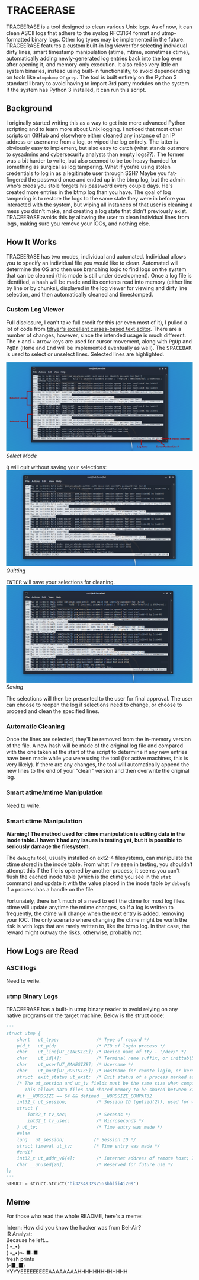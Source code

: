 # TRACEERASE
TRACEERASE is a tool designed to clean various Unix logs. As of now, it can clean ASCII logs that adhere to the syslog RFC3164 format and utmp-formatted binary logs. Other log types may be implemented in the future. TRACEERASE features a custom built-in log viewer for selecting individual dirty lines, smart timestamp manipulation (atime, mtime, sometimes ctime), automatically adding newly-generated log entries back into the log even after opening it, and memory-only execution. It also relies very little on system binaries, instead using built-in functionality, to avoid dependending on tools like `utmpdump` or `grep`. The tool is built entirely on the Python 3 standard library to avoid having to import 3rd party modules on the system. If the system has Python 3 installed, it can run this script.

## Background
I originally started writing this as a way to get into more advanced Python scripting and to learn more about Unix logging. I noticed that most other scripts on GitHub and elsewhere either cleaned any instance of an IP address or username from a log, or wiped the log entirely. The latter is obviously easy to implement, but also easy to catch (what stands out more to sysadmins and cybersecurity analysts than empty logs??). The former was a bit harder to write, but also seemed to be too heavy-handed for something as surgical as log tampering. What if you're using stolen credentials to log in as a legitimate user through SSH? Maybe you fat-fingered the password once and ended up in the btmp log, but the admin who's creds you stole forgets his password every couple days. He's created more entries in the btmp log than you have. The goal of log tampering is to restore the logs to the same state they were in before you interacted with the system, but wiping all instances of that user is cleaning a mess you didn't make, and creating a log state that didn't previously exist. TRACEERASE avoids this by allowing the user to clean individual lines from logs, making sure you remove your IOCs, and nothing else.

## How It Works

TRACEERASE has two modes, individual and automated. Individual allows you to specify an individual file you would like to clean. Automated will determine the OS and then use branching logic to find logs on the system that can be cleaned (this mode is still under development). Once a log file is identified, a hash will be made and its contents read into memory (either line by line or by chunks), displayed in the log viewer for viewing and dirty line selection, and then automatically cleaned and timestomped.

### Custom Log Viewer

Full disclosure, I can't take full credit for this (or even most of it), I pulled a lot of code from [tdryer's excellent curses-based text editor](https://github.com/tdryer/editor). There are a number of changes, however, since the intended usage is much different. The <kbd>&#8593;</kbd> and <kbd>&#8595;</kbd> arrow keys are used for cursor movement, along with <kbd>PgUp</kbd> and <kbd>PgDn</kbd> (<kbd>Home</kbd> and <kbd>End</kbd> will be implemented eventually as well). The <kbd>SPACEBAR</kbd> is used to select or unselect lines. Selected lines are highlighted.

![](img/select_mode.PNG)*Select Mode*

<kbd>Q</kbd> will quit without saving your selections:
![](img/quit_without_saving.png)*Quitting*

<kbd>ENTER</kbd> will save your selections for cleaning.
![](img/save_selections.png)*Saving*

The selections will then be presented to the user for final approval. The user can choose to reopen the log if selections need to change, or choose to proceed and clean the specified lines.

### Automatic Cleaning

Once the lines are selected, they'll be removed from the in-memory version of the file. A new hash will be made of the original log file and compared with the one taken at the start of the script to determine if any new entries have been made while you were using the tool (for active machines, this is very likely). If there are any changes, the tool will automatically append the new lines to the end of your "clean" version and then overwrite the original log.

### Smart atime/mtime Manipulation

Need to write.

### Smart ctime Manipulation

**Warning! The method used for ctime manipulation is editing data in the inode table. I haven't had any issues in testing yet, but it is possible to seriously damage the filesystem.**

The `debugfs` tool, usually installed on ext2-4 filesystems, can manipulate the ctime stored in the inode table. From what I've seen in testing, you shouldn't attempt this if the file is opened by another process; it seems you can't flush the cached inode table (which is the ctime you see in the `stat` command) and update it with the value placed in the inode table by `debugfs` if a process has a handle on the file.

Fortunately, there isn't much of a need to edit the ctime for most log files. ctime will update anytime the mtime changes, so if a log is written to frequently, the ctime will change when the next entry is added, removing your IOC. The only scenario where changing the ctime might be worth the risk is with logs that are rarely written to, like the btmp log. In that case, the reward might outway the risks, otherwise, probably not.

## How Logs are Read

### ASCII logs

Need to write.

### utmp Binary Logs

TRACEERASE has a built-in utmp binary reader to avoid relying on any native programs on the target machine. Below is the struct code:
```python
'''
struct utmp {
    short   ut_type;              /* Type of record */
    pid_t   ut_pid;               /* PID of login process */
    char    ut_line[UT_LINESIZE]; /* Device name of tty - "/dev/" */
    char    ut_id[4];             /* Terminal name suffix, or inittab(5) ID */
    char    ut_user[UT_NAMESIZE]; /* Username */
    char    ut_host[UT_HOSTSIZE]; /* Hostname for remote login, or kernel version for run-level messages */
    struct  exit_status ut_exit;  /* Exit status of a process marked as DEAD_PROCESS; not used by Linux init (1 */
    /* The ut_session and ut_tv fields must be the same size when compiled 32- and 64-bit. 
       This allows data files and shared memory to be shared between 32- and 64-bit applications. */
    #if __WORDSIZE == 64 && defined __WORDSIZE_COMPAT32
    int32_t ut_session;           /* Session ID (getsid(2)), used for windowing */
    struct {
        int32_t tv_sec;           /* Seconds */
        int32_t tv_usec;          /* Microseconds */
    } ut_tv;                      /* Time entry was made */
    #else
    long   ut_session;           /* Session ID */
    struct timeval ut_tv;        /* Time entry was made */
    #endif
    int32_t ut_addr_v6[4];        /* Internet address of remote host; IPv4 address uses just ut_addr_v6[0] */
    char __unused[20];            /* Reserved for future use */
};
'''
STRUCT = struct.Struct('hi32s4s32s256shhiii4i20s')
```

## Meme
For those who read the whole README, here's a meme:

Intern: How did you know the hacker was from Bel-Air?  
IR Analyst:  
Because he left...  
( •\_•)  
( •\_•)>⌐■-■  
fresh prints  
(⌐■\_■)  
YYYYEEEEEEEEEAAAAAAAAHHHHHHHHHHHHH  

